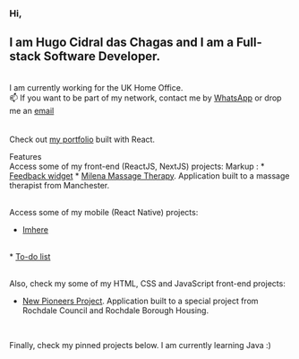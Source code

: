 ### Hi, 
## I am Hugo Cidral das Chagas and I am a Full-stack Software Developer.
</br>
I am currently working for the UK Home Office.
</br>
📫 If you want to be part of my network, contact me by <a href='https://wa.me/447450599950'>WhatsApp</a> or drop me an <a href='mailto:hugochagasuk@gmail.com'>email</a>
</br>
</br>
</br>
Check out <a href='https://www.hugochagas.co.uk/'>my portfolio</a> built with React.
</br>

Features
</br>
Access some of my front-end (ReactJS, NextJS) projects:
Markup : * <a href="https://feedback-widget-wine.vercel.app/" target='_blank'>Feedback widget</a>
         * <a href='https://milenamassagetherapy.co.uk/' target='_blank'>Milena Massage Therapy</a>. Application built to a massage therapist from Manchester.
</br>
</br>

Access some of my mobile (React Native) projects:
* <a href="https://github.com/h-chagas/imhere" target='_blank'>Imhere</a>
</br>
* <a href="https://github.com/h-chagas/to-do-list-react-ignite-challenge-01" target='_blank'>To-do list</a>
</br>
</br>

Also, check my some of my HTML, CSS and JavaScript front-end projects:
</br>
* <a href='https://www.newpioneersproject.co.uk/' target='_blank'>New Pioneers Project</a>. Application built to a special project from Rochdale Council and Rochdale Borough Housing.
</br>

Finally, check my pinned projects below. I am currently learning Java :)

<!---
h-chagas/h-chagas is a ✨ special ✨ repository because its `README.md` (this file) appears on your GitHub profile.
You can click the Preview link to take a look at your changes.
--->
